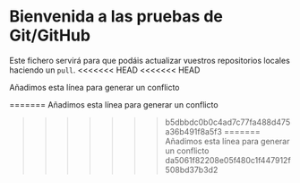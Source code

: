 # Bienvenida a las pruebas de Git/GitHub

Este fichero servirá para que podáis actualizar vuestros repositorios locales haciendo un `pull`.
<<<<<<< HEAD
<<<<<<< HEAD

Añadimos esta línea para generar un conflicto

=======
Añadimos esta línea para generar un conflicto
>>>>>>> b5dbbdc0b0c4ad7c77fa488d475a36b491f8a5f3
=======
Añadimos esta línea para generar un conflicto
>>>>>>> da5061f82208e05f480c1f447912f508bd37b3d2
